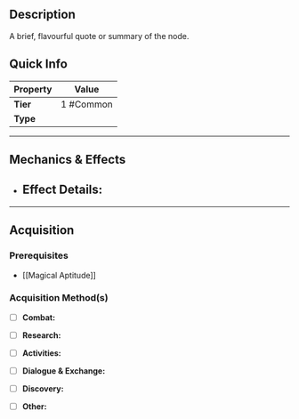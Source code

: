 ## Description
 A brief, flavourful quote or summary of the node.

## Quick Info
| Property | Value     |
| -------- | --------- |
| **Tier** | 1 #Common |
| **Type** |           |

---

## Mechanics & Effects
- **Effect Details:**
    - 

---

## Acquisition
### Prerequisites
- [[Magical Aptitude]]

### Acquisition Method(s)
- [ ] **Combat:** 
- [ ] **Research:** 
- [ ] **Activities:** 
- [ ] **Dialogue & Exchange:** 
- [ ] **Discovery:** 
- [ ] **Other:** 

